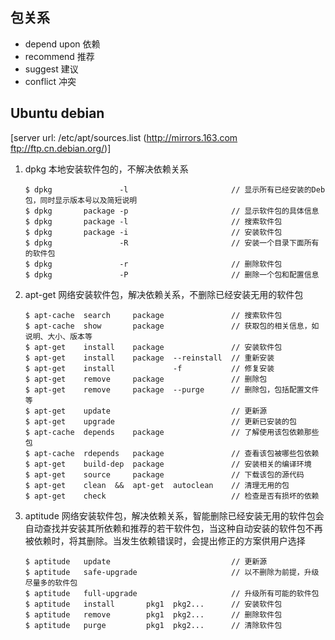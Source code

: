 
包关系
------

   * depend upon  依赖
   * recommend    推荐
   * suggest      建议
   * conflict     冲突


Ubuntu debian
------------- 

[server url: /etc/apt/sources.list (http://mirrors.163.com ftp://ftp.cn.debian.org/)]

1. dpkg 本地安装软件包的，不解决依赖关系

       $ dpkg               -l                       // 显示所有已经安装的Deb包，同时显示版本号以及简短说明
       $ dpkg       package -p                       // 显示软件包的具体信息
       $ dpkg       package -l                       // 搜索软件包
       $ dpkg       package -i                       // 安装软件包
       $ dpkg               -R                       // 安装一个目录下面所有的软件包
       $ dpkg               -r                       // 删除软件包
       $ dpkg               -P                       // 删除一个包和配置信息

2. apt-get 网络安装软件包，解决依赖关系，不删除已经安装无用的软件包

       $ apt-cache  search     package               // 搜索软件包
       $ apt-cache  show       package               // 获取包的相关信息，如说明、大小、版本等
       $ apt-get    install    package               // 安装软件包
       $ apt-get    install    package  --reinstall  // 重新安装
       $ apt-get    install             -f           // 修复安装
       $ apt-get    remove     package               // 删除包
       $ apt-get    remove     package  --purge      // 删除包，包括配置文件等
       $ apt-get    update                           // 更新源
       $ apt-get    upgrade                          // 更新已安装的包
       $ apt-cache  depends    package               // 了解使用该包依赖那些包
       $ apt-cache  rdepends   package               // 查看该包被哪些包依赖
       $ apt-get    build-dep  package               // 安装相关的编译环境
       $ apt-get    source     package               // 下载该包的源代码
       $ apt-get    clean  &&  apt-get  autoclean    // 清理无用的包
       $ apt-get    check                            // 检查是否有损坏的依赖

3. aptitude 网络安装软件包，解决依赖关系，智能删除已经安装无用的软件包会自动查找并安装其所依赖和推荐的若干软件包，当这种自动安装的软件包不再被依赖时，将其删除。当发生依赖错误时，会提出修正的方案供用户选择

       $ aptitude   update                           // 更新源
       $ aptitude   safe-upgrade                     // 以不删除为前提，升级尽量多的软件包
       $ aptitude   full-upgrade                     // 升级所有可能的软件包
       $ aptitude   install       pkg1  pkg2...      // 安装软件包
       $ aptitude   remove        pkg1  pkg2...      // 删除软件包
       $ aptitude   purge         pkg1  pkg2...      // 清除软件包

